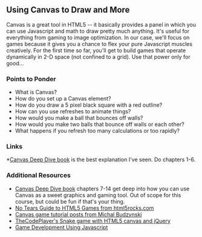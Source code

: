 
## Using Canvas to Draw and More

Canvas is a great tool in HTML5 -- it basically provides a panel in which you can use Javascript and math to draw pretty much anything.  It's useful for everything from gaming to image optimization.  In our case, we'll focus on games because it gives you a chance to flex your pure Javascript muscles creatively.  For the first time so far, you'll get to build games that operate dynamically in 2-D space (not confined to a grid).  Use that power only for good...

### Points to Ponder

* What is Canvas?
* How do you set up a Canvas element?
* How do you draw a 5 pixel black square with a red outline?
* How can you use refreshes to animate things?
* How would you make a ball that bounces off walls?
* How would you make two balls that bounce off walls or each other?
* What happens if you refresh too many calculations or too rapidly?

### Links

*[Canvas Deep Dive book](http://joshondesign.com/p/books/canvasdeepdive/toc.html) is the best explanation I've seen.  Do chapters 1-6.

### Additional Resources

* [Canvas Deep Dive book](http://joshondesign.com/p/books/canvasdeepdive/toc.html) chapters 7-14 get deep into how you can use Canvas as a sweet graphics and gaming tool.  Out of scope for this course, but could be fun if that's your thing.
* [No Tears Guide to HTML5 Games from html5rocks.com](http://www.html5rocks.com/en/tutorials/canvas/notearsgame/)
* [Canvas game tutorial posts from Michal Budzynski](http://michalbe.blogspot.com/2010/09/simple-game-with-html5-canvas-part-1.html)
* [TheCodePlayer's Snake game with HTML5 canvas and jQuery](http://thecodeplayer.com/walkthrough/html5-game-tutorial-make-a-snake-game-using-html5-canvas-jquery)
* [Game Development Using Javascript](http://www.codeproject.com/Articles/563425/Game-Development-Using-JavaScript)
